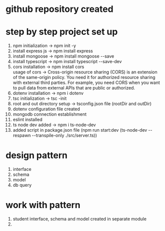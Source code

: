 # github repository created

# step by step project set up

1. npm initialization -> npm init -y
2. install express js -> npm install express
3. install mongoose -> npm install mongoose --save
4. install typescript -> npm install typescript --save-dev
5. cors installation -> npm install cors  
   usage of cors -> Cross-origin resource sharing (CORS) is an extension of the same-origin policy. You need it for authorized resource sharing with external third parties. For example, you need CORS when you want to pull data from external APIs that are public or authorized.
6. dotenv installation -> npm i dotenv
7. tsc initialization -> tsc -init
8. root and out directory setup -> tsconfig.json file (rootDir and outDir)
9. dotenv configuration file created
10. mongodb connection establishment
11. eslint installed
12. ts node dev added -> npm i ts-node-dev
13. added script in package.json file (npm run start:dev (ts-node-dev --respawn --transpile-only ./src/server.ts))

# design pattern

1. interface
2. schema
3. model
4. db query
   
# work with pattern
1. student interface, schema and model created in separate module
2. 
